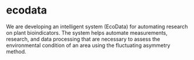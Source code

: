 # ecodata
We are developing an intelligent system (EcoData) for automating research on plant bioindicators. The system helps automate measurements, research, and data processing that are necessary to assess the environmental condition of an area using the fluctuating asymmetry method.
